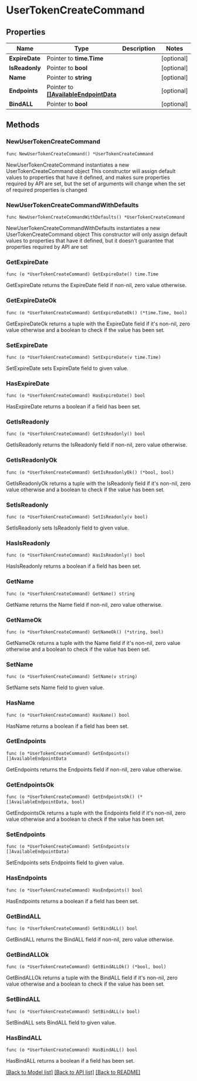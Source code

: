 # UserTokenCreateCommand

## Properties

Name | Type | Description | Notes
------------ | ------------- | ------------- | -------------
**ExpireDate** | Pointer to **time.Time** |  | [optional] 
**IsReadonly** | Pointer to **bool** |  | [optional] 
**Name** | Pointer to **string** |  | [optional] 
**Endpoints** | Pointer to [**[]AvailableEndpointData**](AvailableEndpointData.md) |  | [optional] 
**BindALL** | Pointer to **bool** |  | [optional] 

## Methods

### NewUserTokenCreateCommand

`func NewUserTokenCreateCommand() *UserTokenCreateCommand`

NewUserTokenCreateCommand instantiates a new UserTokenCreateCommand object
This constructor will assign default values to properties that have it defined,
and makes sure properties required by API are set, but the set of arguments
will change when the set of required properties is changed

### NewUserTokenCreateCommandWithDefaults

`func NewUserTokenCreateCommandWithDefaults() *UserTokenCreateCommand`

NewUserTokenCreateCommandWithDefaults instantiates a new UserTokenCreateCommand object
This constructor will only assign default values to properties that have it defined,
but it doesn't guarantee that properties required by API are set

### GetExpireDate

`func (o *UserTokenCreateCommand) GetExpireDate() time.Time`

GetExpireDate returns the ExpireDate field if non-nil, zero value otherwise.

### GetExpireDateOk

`func (o *UserTokenCreateCommand) GetExpireDateOk() (*time.Time, bool)`

GetExpireDateOk returns a tuple with the ExpireDate field if it's non-nil, zero value otherwise
and a boolean to check if the value has been set.

### SetExpireDate

`func (o *UserTokenCreateCommand) SetExpireDate(v time.Time)`

SetExpireDate sets ExpireDate field to given value.

### HasExpireDate

`func (o *UserTokenCreateCommand) HasExpireDate() bool`

HasExpireDate returns a boolean if a field has been set.

### GetIsReadonly

`func (o *UserTokenCreateCommand) GetIsReadonly() bool`

GetIsReadonly returns the IsReadonly field if non-nil, zero value otherwise.

### GetIsReadonlyOk

`func (o *UserTokenCreateCommand) GetIsReadonlyOk() (*bool, bool)`

GetIsReadonlyOk returns a tuple with the IsReadonly field if it's non-nil, zero value otherwise
and a boolean to check if the value has been set.

### SetIsReadonly

`func (o *UserTokenCreateCommand) SetIsReadonly(v bool)`

SetIsReadonly sets IsReadonly field to given value.

### HasIsReadonly

`func (o *UserTokenCreateCommand) HasIsReadonly() bool`

HasIsReadonly returns a boolean if a field has been set.

### GetName

`func (o *UserTokenCreateCommand) GetName() string`

GetName returns the Name field if non-nil, zero value otherwise.

### GetNameOk

`func (o *UserTokenCreateCommand) GetNameOk() (*string, bool)`

GetNameOk returns a tuple with the Name field if it's non-nil, zero value otherwise
and a boolean to check if the value has been set.

### SetName

`func (o *UserTokenCreateCommand) SetName(v string)`

SetName sets Name field to given value.

### HasName

`func (o *UserTokenCreateCommand) HasName() bool`

HasName returns a boolean if a field has been set.

### GetEndpoints

`func (o *UserTokenCreateCommand) GetEndpoints() []AvailableEndpointData`

GetEndpoints returns the Endpoints field if non-nil, zero value otherwise.

### GetEndpointsOk

`func (o *UserTokenCreateCommand) GetEndpointsOk() (*[]AvailableEndpointData, bool)`

GetEndpointsOk returns a tuple with the Endpoints field if it's non-nil, zero value otherwise
and a boolean to check if the value has been set.

### SetEndpoints

`func (o *UserTokenCreateCommand) SetEndpoints(v []AvailableEndpointData)`

SetEndpoints sets Endpoints field to given value.

### HasEndpoints

`func (o *UserTokenCreateCommand) HasEndpoints() bool`

HasEndpoints returns a boolean if a field has been set.

### GetBindALL

`func (o *UserTokenCreateCommand) GetBindALL() bool`

GetBindALL returns the BindALL field if non-nil, zero value otherwise.

### GetBindALLOk

`func (o *UserTokenCreateCommand) GetBindALLOk() (*bool, bool)`

GetBindALLOk returns a tuple with the BindALL field if it's non-nil, zero value otherwise
and a boolean to check if the value has been set.

### SetBindALL

`func (o *UserTokenCreateCommand) SetBindALL(v bool)`

SetBindALL sets BindALL field to given value.

### HasBindALL

`func (o *UserTokenCreateCommand) HasBindALL() bool`

HasBindALL returns a boolean if a field has been set.


[[Back to Model list]](../README.md#documentation-for-models) [[Back to API list]](../README.md#documentation-for-api-endpoints) [[Back to README]](../README.md)


